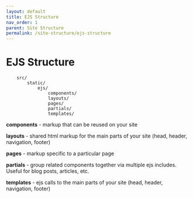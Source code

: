 ```yaml
---
layout: default
title: EJS Structure
nav_order: 1
parent: Site Structure
permalink: /site-structure/ejs-structure
---
```


# EJS Structure

        src/
            static/
                ejs/
                    components/
                    layouts/
                    pages/
                    partials/
                    templates/

**components** - markup that can be reused on your site

**layouts** - shared html markup for the main parts of your site (head, header, navigation, footer)

**pages** - markup specific to a particular page

**partials** - group related components together via multiple ejs includes. Useful for blog posts, articles, etc.

**templates** - ejs calls to the main parts of your site (head, header, navigation, footer)

            
            
